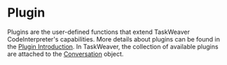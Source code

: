 # Plugin

Plugins are the user-defined functions that extend TaskWeaver CodeInterpreter's capabilities. 
More details about plugins can be found in the [Plugin Introduction](../customization/plugin/plugin_intro.md).
In TaskWeaver, the collection of available plugins are attached to the [Conversation](./conversation.md) object.
